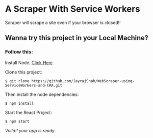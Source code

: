 # A Scraper With Service Workers

Scraper will scrape a site even if your browser is closed!!

## Wanna try this project in your Local Machine?

<h3>Follow this:</h3>

Install Node. <a href="https://nodejs.org/en/">Click Here</a>

Clone this project:

```shell
$ git clone https://github.com/JayrajShah/WebScraper-using-ServiceWorkers-and-CRA.git
```

Then install the node dependencies:

```shell
$ npm install
```

Start the React Project:

```shell
$ npm start
```

_Voila!! your app is ready_
